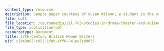 ```yaml
---
content_type: resource
description: Sample paper courtesy of Susan Wilson, a student in the course.
file: null
file_location: /coursemedia/21l-703-studies-in-drama-theater-and-science-in-a-time-of-war-spring-2005/c2b43a95c8521fabeff8841ae7ed8635_susanwilson.pdf
file_type: application/pdf
resourcetype: Document
title: 17th-Century British Women Writers
uid: c2b43a95-c852-1fab-eff8-841ae7ed8635
---
```

